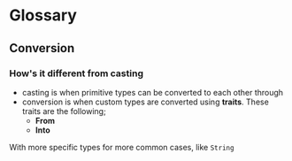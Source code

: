 # Glossary

## Conversion

### How's it different from casting

- casting is when primitive types can be converted to each other through
- conversion is when custom types are converted using **traits**. These traits are the following;
  - **From**
  - **Into**

With more specific types for more common cases, like `String`
